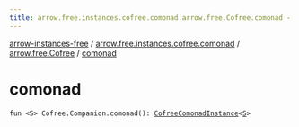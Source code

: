 ```yaml
---
title: arrow.free.instances.cofree.comonad.arrow.free.Cofree.comonad - arrow-instances-free
---
```


[arrow-instances-free](../../index.html) / [arrow.free.instances.cofree.comonad](../index.html) / [arrow.free.Cofree](index.html) / [comonad](./comonad.html)

# comonad

`fun <S> Cofree.Companion.comonad(): `[`CofreeComonadInstance`](../../arrow.free.instances/-cofree-comonad-instance/index.html)`<`[`S`](comonad.html#S)`>`